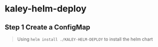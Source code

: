 # kaley-helm-deploy

## Step 1 Create a ConfigMap

> Using `helm install ./KALEY-HELM-DEPLOY` to install the helm chart
